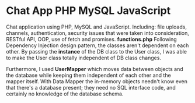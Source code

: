 # Chat App PHP MySQL JavaScript
Chat application using PHP, MySQL and JavaScript.
Including: file uploads, channels, authentication, security issues that were taken into consideration, RESTful API, OOP, use of fetch and promises.
<b>functions.php</b>
Following Dependency Injection design pattern, the classes aren't dependent on each other.
By passing the <b>instance</b> of the DB class to the User class, I was able to make the User class totally independent of DB class changes.

Furthermore, I used <b>UserMapper</b> which moves data between objects and the database
while keeping them independent of each other and the mapper itself.
With Data Mapper the in-memory objects needn't know even that there's a database present;
they need no SQL interface code, and certainly no knowledge of the database schema.

